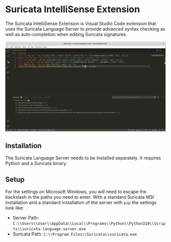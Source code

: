 # Suricata IntelliSense Extension

The Suricata IntelliSense Extension is Visual Studio Code extension that uses the Suricata Language
Server to provide advanced syntax checking as well as auto-completion when editing Suricata signatures.

![VSCode Screenshot](https://raw.githubusercontent.com/StamusNetworks/suricata-ls-vscode/main/images/vscode-sample.png)

## Installation

The Suricata Language Server needs to be installed separately. It requires Python and a Suricata binary.

## Setup

For the settings on Microsoft Windows, you will need to escape the backslash in the paths you need to enter. With a standard Suricata MSI installation
and a standard installation of the server with ``pip`` the settings look like:

* Server Path: ``C:\\Users\\User\\AppData\\Local\\Programs\\Python\\Python310\\Scripts\\suricata-language-server.exe``
* Suricata Path: ``C:\\Program Files\\Suricata\\suricata.exe``

